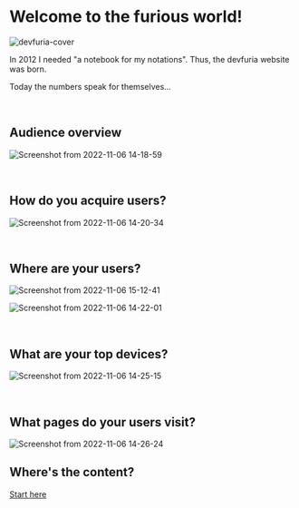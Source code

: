 # Welcome to the furious world!

![devfuria-cover](https://user-images.githubusercontent.com/1257048/200187081-33b6ea3e-6237-4b3c-967c-7cf481c49d83.png)

In 2012 I needed "a notebook for my notations". Thus, the devfuria website was born.

Today the numbers speak for themselves...

<br />

## Audience overview

![Screenshot from 2022-11-06 14-18-59](https://user-images.githubusercontent.com/1257048/200187619-7e98a4f0-5b17-4181-8044-0e8a2dd36150.png)

<br />

## How do you acquire users?

![Screenshot from 2022-11-06 14-20-34](https://user-images.githubusercontent.com/1257048/200187679-ae501235-5e52-4b8e-884f-3d5059246010.png)

<br />

## Where are your users?

![Screenshot from 2022-11-06 15-12-41](https://user-images.githubusercontent.com/1257048/200187768-bce6cbbe-d755-4d1c-a885-daf0f3657946.png)


![Screenshot from 2022-11-06 14-22-01](https://user-images.githubusercontent.com/1257048/200187722-d5a58093-eef7-4ffa-80d8-9dee573c5cda.png)

<br />

## What are your top devices?

![Screenshot from 2022-11-06 14-25-15](https://user-images.githubusercontent.com/1257048/200187801-9e39b649-a412-4506-9a73-844796291546.png)

<br />

## What pages do your users visit?

![Screenshot from 2022-11-06 14-26-24](https://user-images.githubusercontent.com/1257048/200187848-cea9f671-bf45-47ed-ad83-d1cf22fbc248.png)


## Where's the content?

[Start here](/content.md)